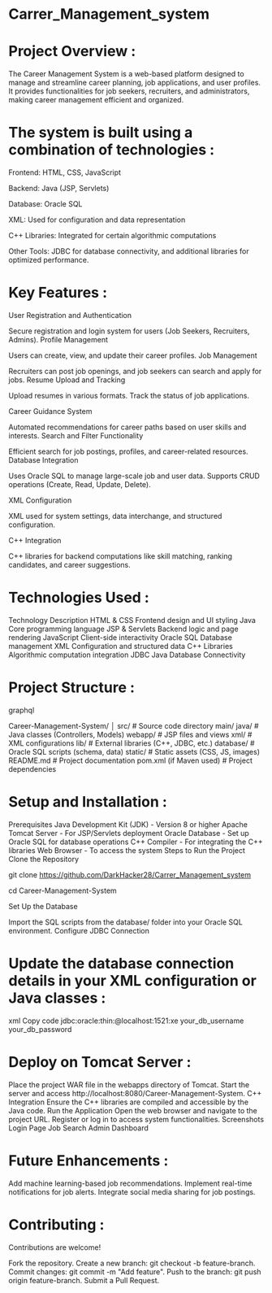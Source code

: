 # Carrer_Management_system
 

# Project Overview : 

The Career Management System is a web-based platform designed to manage and streamline career planning, job applications, and user profiles. It provides functionalities for job seekers, recruiters, and administrators, making career management efficient and organized.

# The system is built using a combination of technologies :

Frontend: HTML, CSS, JavaScript

Backend: Java (JSP, Servlets)

Database: Oracle SQL

XML: Used for configuration and data representation

C++ Libraries: Integrated for certain algorithmic computations

Other Tools: JDBC for database connectivity, and additional libraries for optimized performance.
 
# Key Features :
User Registration and Authentication

Secure registration and login system for users (Job Seekers, Recruiters, Admins).
Profile Management

Users can create, view, and update their career profiles.
Job Management

Recruiters can post job openings, and job seekers can search and apply for jobs.
Resume Upload and Tracking

Upload resumes in various formats.
Track the status of job applications.

Career Guidance System

Automated recommendations for career paths based on user skills and interests.
Search and Filter Functionality

Efficient search for job postings, profiles, and career-related resources.
Database Integration

Uses Oracle SQL to manage large-scale job and user data.
Supports CRUD operations (Create, Read, Update, Delete).

XML Configuration

XML used for system settings, data interchange, and structured configuration.

C++ Integration

C++ libraries for backend computations like skill matching, ranking candidates, and career suggestions.

# Technologies Used :

Technology	Description
HTML & CSS	Frontend design and UI styling
Java	Core programming language
JSP & Servlets	Backend logic and page rendering
JavaScript	Client-side interactivity
Oracle SQL	Database management
XML	Configuration and structured data
C++ Libraries	Algorithmic computation integration
JDBC	Java Database Connectivity

# Project Structure :

graphql

Career-Management-System/
│
src/                      # Source code directory
main/
java/             # Java classes (Controllers, Models)
webapp/           # JSP files and views
xml/              # XML configurations
lib/                      # External libraries (C++, JDBC, etc.)
database/                 # Oracle SQL scripts (schema, data)
static/                   # Static assets (CSS, JS, images)
README.md                 # Project documentation
pom.xml (if Maven used)   # Project dependencies

# Setup and Installation :

Prerequisites
Java Development Kit (JDK) - Version 8 or higher
Apache Tomcat Server - For JSP/Servlets deployment
Oracle Database - Set up Oracle SQL for database operations
C++ Compiler - For integrating the C++ libraries
Web Browser - To access the system
Steps to Run the Project
Clone the Repository


git clone https://github.com/DarkHacker28/Carrer_Management_system

cd Career-Management-System

Set Up the Database

Import the SQL scripts from the database/ folder into your Oracle SQL environment.
Configure JDBC Connection

# Update the database connection details in your XML configuration or Java classes :
xml
Copy code
<jdbc>
  <url>jdbc:oracle:thin:@localhost:1521:xe</url>
  <username>your_db_username</username>
  <password>your_db_password</password>
</jdbc>

# Deploy on Tomcat Server :

Place the project WAR file in the webapps directory of Tomcat.
Start the server and access http://localhost:8080/Career-Management-System.
C++ Integration
Ensure the C++ libraries are compiled and accessible by the Java code.
Run the Application
Open the web browser and navigate to the project URL.
Register or log in to access system functionalities.
Screenshots
Login Page	Job Search	Admin Dashboard

# Future Enhancements :
Add machine learning-based job recommendations.
Implement real-time notifications for job alerts.
Integrate social media sharing for job postings.

# Contributing :
Contributions are welcome!

Fork the repository.
Create a new branch: git checkout -b feature-branch.
Commit changes: git commit -m "Add feature".
Push to the branch: git push origin feature-branch.
Submit a Pull Request.
